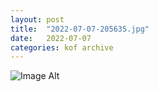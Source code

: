 ```yaml
---
layout:	post
title:	"2022-07-07-205635.jpg"
date:	2022-07-07
categories:	kof archive
---
```


![Image Alt](https://k0f.github.io/assets/2022-07-07-205635.jpg)